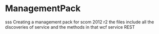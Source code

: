 # ManagementPack
sss
Creating a management pack for scom 2012 r2
the files include all the discoveries of service and the methods in that wcf service REST
